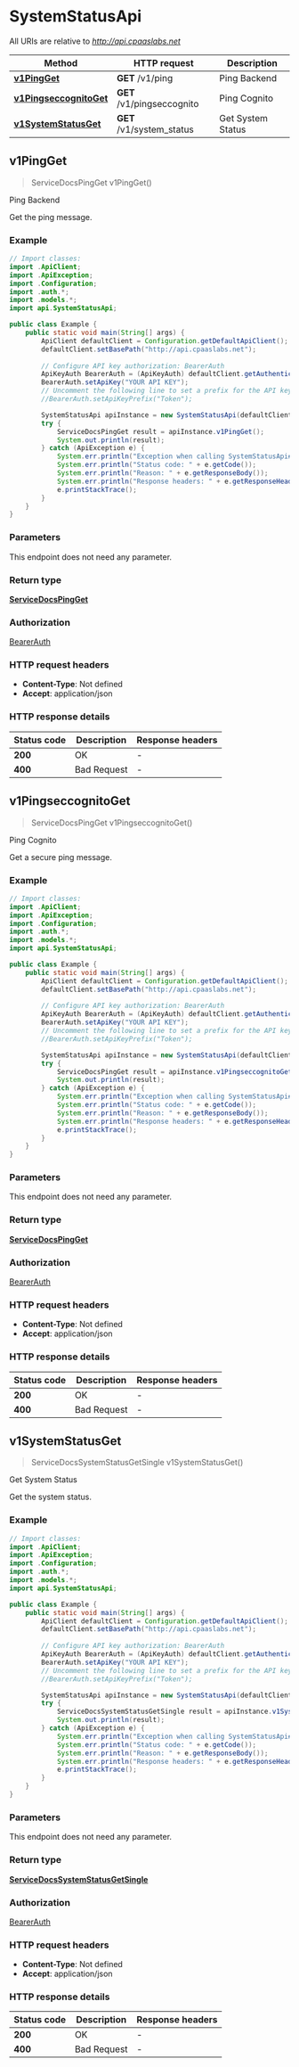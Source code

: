 # SystemStatusApi

All URIs are relative to *http://api.cpaaslabs.net*

| Method | HTTP request | Description |
|------------- | ------------- | -------------|
| [**v1PingGet**](SystemStatusApi.md#v1PingGet) | **GET** /v1/ping | Ping Backend |
| [**v1PingseccognitoGet**](SystemStatusApi.md#v1PingseccognitoGet) | **GET** /v1/pingseccognito | Ping Cognito |
| [**v1SystemStatusGet**](SystemStatusApi.md#v1SystemStatusGet) | **GET** /v1/system_status | Get System Status |



## v1PingGet

> ServiceDocsPingGet v1PingGet()

Ping Backend

Get the ping message.

### Example

```java
// Import classes:
import .ApiClient;
import .ApiException;
import .Configuration;
import .auth.*;
import .models.*;
import api.SystemStatusApi;

public class Example {
    public static void main(String[] args) {
        ApiClient defaultClient = Configuration.getDefaultApiClient();
        defaultClient.setBasePath("http://api.cpaaslabs.net");
        
        // Configure API key authorization: BearerAuth
        ApiKeyAuth BearerAuth = (ApiKeyAuth) defaultClient.getAuthentication("BearerAuth");
        BearerAuth.setApiKey("YOUR API KEY");
        // Uncomment the following line to set a prefix for the API key, e.g. "Token" (defaults to null)
        //BearerAuth.setApiKeyPrefix("Token");

        SystemStatusApi apiInstance = new SystemStatusApi(defaultClient);
        try {
            ServiceDocsPingGet result = apiInstance.v1PingGet();
            System.out.println(result);
        } catch (ApiException e) {
            System.err.println("Exception when calling SystemStatusApi#v1PingGet");
            System.err.println("Status code: " + e.getCode());
            System.err.println("Reason: " + e.getResponseBody());
            System.err.println("Response headers: " + e.getResponseHeaders());
            e.printStackTrace();
        }
    }
}
```

### Parameters

This endpoint does not need any parameter.

### Return type

[**ServiceDocsPingGet**](ServiceDocsPingGet.md)

### Authorization

[BearerAuth](../README.md#BearerAuth)

### HTTP request headers

- **Content-Type**: Not defined
- **Accept**: application/json


### HTTP response details
| Status code | Description | Response headers |
|-------------|-------------|------------------|
| **200** | OK |  -  |
| **400** | Bad Request |  -  |


## v1PingseccognitoGet

> ServiceDocsPingGet v1PingseccognitoGet()

Ping Cognito

Get a secure ping message.

### Example

```java
// Import classes:
import .ApiClient;
import .ApiException;
import .Configuration;
import .auth.*;
import .models.*;
import api.SystemStatusApi;

public class Example {
    public static void main(String[] args) {
        ApiClient defaultClient = Configuration.getDefaultApiClient();
        defaultClient.setBasePath("http://api.cpaaslabs.net");
        
        // Configure API key authorization: BearerAuth
        ApiKeyAuth BearerAuth = (ApiKeyAuth) defaultClient.getAuthentication("BearerAuth");
        BearerAuth.setApiKey("YOUR API KEY");
        // Uncomment the following line to set a prefix for the API key, e.g. "Token" (defaults to null)
        //BearerAuth.setApiKeyPrefix("Token");

        SystemStatusApi apiInstance = new SystemStatusApi(defaultClient);
        try {
            ServiceDocsPingGet result = apiInstance.v1PingseccognitoGet();
            System.out.println(result);
        } catch (ApiException e) {
            System.err.println("Exception when calling SystemStatusApi#v1PingseccognitoGet");
            System.err.println("Status code: " + e.getCode());
            System.err.println("Reason: " + e.getResponseBody());
            System.err.println("Response headers: " + e.getResponseHeaders());
            e.printStackTrace();
        }
    }
}
```

### Parameters

This endpoint does not need any parameter.

### Return type

[**ServiceDocsPingGet**](ServiceDocsPingGet.md)

### Authorization

[BearerAuth](../README.md#BearerAuth)

### HTTP request headers

- **Content-Type**: Not defined
- **Accept**: application/json


### HTTP response details
| Status code | Description | Response headers |
|-------------|-------------|------------------|
| **200** | OK |  -  |
| **400** | Bad Request |  -  |


## v1SystemStatusGet

> ServiceDocsSystemStatusGetSingle v1SystemStatusGet()

Get System Status

Get the system status.

### Example

```java
// Import classes:
import .ApiClient;
import .ApiException;
import .Configuration;
import .auth.*;
import .models.*;
import api.SystemStatusApi;

public class Example {
    public static void main(String[] args) {
        ApiClient defaultClient = Configuration.getDefaultApiClient();
        defaultClient.setBasePath("http://api.cpaaslabs.net");
        
        // Configure API key authorization: BearerAuth
        ApiKeyAuth BearerAuth = (ApiKeyAuth) defaultClient.getAuthentication("BearerAuth");
        BearerAuth.setApiKey("YOUR API KEY");
        // Uncomment the following line to set a prefix for the API key, e.g. "Token" (defaults to null)
        //BearerAuth.setApiKeyPrefix("Token");

        SystemStatusApi apiInstance = new SystemStatusApi(defaultClient);
        try {
            ServiceDocsSystemStatusGetSingle result = apiInstance.v1SystemStatusGet();
            System.out.println(result);
        } catch (ApiException e) {
            System.err.println("Exception when calling SystemStatusApi#v1SystemStatusGet");
            System.err.println("Status code: " + e.getCode());
            System.err.println("Reason: " + e.getResponseBody());
            System.err.println("Response headers: " + e.getResponseHeaders());
            e.printStackTrace();
        }
    }
}
```

### Parameters

This endpoint does not need any parameter.

### Return type

[**ServiceDocsSystemStatusGetSingle**](ServiceDocsSystemStatusGetSingle.md)

### Authorization

[BearerAuth](../README.md#BearerAuth)

### HTTP request headers

- **Content-Type**: Not defined
- **Accept**: application/json


### HTTP response details
| Status code | Description | Response headers |
|-------------|-------------|------------------|
| **200** | OK |  -  |
| **400** | Bad Request |  -  |

